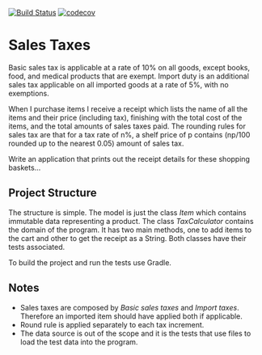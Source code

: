 [![Build Status](https://travis-ci.com/Miguelos/SalesTaxes.svg?token=x5PjLMqoco4Nzoy15yu3&branch=master)](https://travis-ci.com/Miguelos/SalesTaxes) [![codecov](https://codecov.io/gh/Miguelos/SalesTaxes/branch/master/graph/badge.svg?token=uSnwph6Ahk)](https://codecov.io/gh/Miguelos/SalesTaxes)

# Sales Taxes

Basic sales tax is applicable at a rate of 10% on all goods, except books, food, and medical products that are exempt. Import duty is an additional sales tax applicable on all imported goods at a rate of 5%, with no exemptions.

When I purchase items I receive a receipt which lists the name of all the items and their price (including tax), finishing with the total cost of the items, and the total amounts of sales taxes paid. The rounding rules for sales tax are that for a tax rate of n%, a shelf price of p contains (np/100 rounded up to the nearest 0.05) amount of sales tax.

Write an application that prints out the receipt details for these shopping baskets...

## Project Structure

The structure is simple. The model is just the class *Item* which contains immutable data representing a product.
The class *TaxCalculator* contains the domain of the program. It has two main methods, one to add items to the cart and other to get the receipt as a String.
Both classes have their tests associated.

To build the project and run the tests use Gradle.

## Notes

* Sales taxes are composed by _Basic sales taxes_ and _Import taxes_. Therefore an imported item should have applied both if applicable.
* Round rule is applied separately to each tax increment.
* The data source is out of the scope and it is the tests that use files to load the test data into the program.
